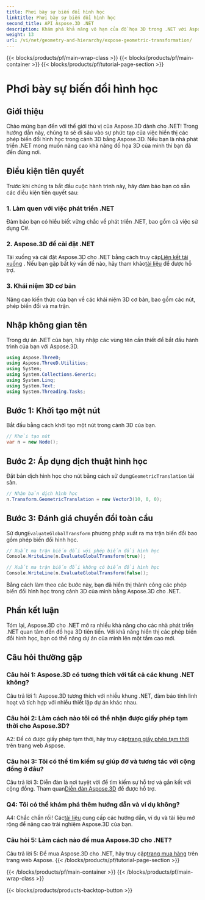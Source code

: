 ```yaml
---
title: Phơi bày sự biến đổi hình học
linktitle: Phơi bày sự biến đổi hình học
second_title: API Aspose.3D .NET
description: Khám phá khả năng vô hạn của đồ họa 3D trong .NET với Aspose.3D. Khám phá các phép biến đổi hình học một cách dễ dàng.
weight: 13
url: /vi/net/geometry-and-hierarchy/expose-geometric-transformation/
---
```


{{< blocks/products/pf/main-wrap-class >}}
{{< blocks/products/pf/main-container >}}
{{< blocks/products/pf/tutorial-page-section >}}

# Phơi bày sự biến đổi hình học

## Giới thiệu

Chào mừng bạn đến với thế giới thú vị của Aspose.3D dành cho .NET! Trong hướng dẫn này, chúng ta sẽ đi sâu vào sự phức tạp của việc hiển thị các phép biến đổi hình học trong cảnh 3D bằng Aspose.3D. Nếu bạn là nhà phát triển .NET mong muốn nâng cao khả năng đồ họa 3D của mình thì bạn đã đến đúng nơi.

## Điều kiện tiên quyết

Trước khi chúng ta bắt đầu cuộc hành trình này, hãy đảm bảo bạn có sẵn các điều kiện tiên quyết sau:

### 1. Làm quen với việc phát triển .NET

Đảm bảo bạn có hiểu biết vững chắc về phát triển .NET, bao gồm cả việc sử dụng C#.

### 2. Aspose.3D để cài đặt .NET

 Tải xuống và cài đặt Aspose.3D cho .NET bằng cách truy cập[Liên kết tải xuống](https://releases.aspose.com/3d/net/) . Nếu bạn gặp bất kỳ vấn đề nào, hãy tham khảo[tài liệu](https://reference.aspose.com/3d/net/) để được hỗ trợ.

### 3. Khái niệm 3D cơ bản

Nâng cao kiến thức của bạn về các khái niệm 3D cơ bản, bao gồm các nút, phép biến đổi và ma trận.

## Nhập không gian tên

Trong dự án .NET của bạn, hãy nhập các vùng tên cần thiết để bắt đầu hành trình của bạn với Aspose.3D.

```csharp
using Aspose.ThreeD;
using Aspose.ThreeD.Utilities;
using System;
using System.Collections.Generic;
using System.Linq;
using System.Text;
using System.Threading.Tasks;
```

## Bước 1: Khởi tạo một nút

Bắt đầu bằng cách khởi tạo một nút trong cảnh 3D của bạn.

```csharp
// Khởi tạo nút
var n = new Node();
```

## Bước 2: Áp dụng dịch thuật hình học

 Đặt bản dịch hình học cho nút bằng cách sử dụng`GeometricTranslation` tài sản.

```csharp
// Nhận bản dịch hình học
n.Transform.GeometricTranslation = new Vector3(10, 0, 0);
```

## Bước 3: Đánh giá chuyển đổi toàn cầu

 Sử dụng`EvaluateGlobalTransform` phương pháp xuất ra ma trận biến đổi bao gồm phép biến đổi hình học.

```csharp
// Xuất ma trận biến đổi với phép biến đổi hình học
Console.WriteLine(n.EvaluateGlobalTransform(true));

// Xuất ma trận biến đổi không có biến đổi hình học
Console.WriteLine(n.EvaluateGlobalTransform(false));
```

Bằng cách làm theo các bước này, bạn đã hiển thị thành công các phép biến đổi hình học trong cảnh 3D của mình bằng Aspose.3D cho .NET.

## Phần kết luận

Tóm lại, Aspose.3D cho .NET mở ra nhiều khả năng cho các nhà phát triển .NET quan tâm đến đồ họa 3D tiên tiến. Với khả năng hiển thị các phép biến đổi hình học, bạn có thể nâng dự án của mình lên một tầm cao mới.

## Câu hỏi thường gặp

### Câu hỏi 1: Aspose.3D có tương thích với tất cả các khung .NET không?

Câu trả lời 1: Aspose.3D tương thích với nhiều khung .NET, đảm bảo tính linh hoạt và tích hợp với nhiều thiết lập dự án khác nhau.

### Câu hỏi 2: Làm cách nào tôi có thể nhận được giấy phép tạm thời cho Aspose.3D?

 A2: Để có được giấy phép tạm thời, hãy truy cập[trang giấy phép tạm thời](https://purchase.aspose.com/temporary-license/) trên trang web Aspose.

### Câu hỏi 3: Tôi có thể tìm kiếm sự giúp đỡ và tương tác với cộng đồng ở đâu?

 Câu trả lời 3: Diễn đàn là nơi tuyệt vời để tìm kiếm sự hỗ trợ và gắn kết với cộng đồng. Tham quan[Diễn đàn Aspose.3D](https://forum.aspose.com/c/3d/18) để được hỗ trợ.

### Q4: Tôi có thể khám phá thêm hướng dẫn và ví dụ không?

 A4: Chắc chắn rồi! Các[tài liệu](https://reference.aspose.com/3d/net/) cung cấp các hướng dẫn, ví dụ và tài liệu mở rộng để nâng cao trải nghiệm Aspose.3D của bạn.

### Câu hỏi 5: Làm cách nào để mua Aspose.3D cho .NET?

 Câu trả lời 5: Để mua Aspose.3D cho .NET, hãy truy cập[trang mua hàng](https://purchase.aspose.com/buy) trên trang web Aspose.
{{< /blocks/products/pf/tutorial-page-section >}}

{{< /blocks/products/pf/main-container >}}
{{< /blocks/products/pf/main-wrap-class >}}

{{< blocks/products/products-backtop-button >}}
